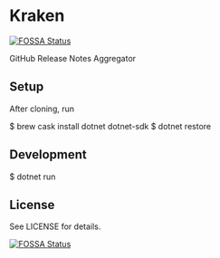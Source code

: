 # Kraken

[![FOSSA Status](https://app.fossa.io/api/projects/git%2Bgithub.com%2Fbergren2%2Fkraken.svg?type=shield)](https://app.fossa.io/projects/git%2Bgithub.com%2Fbergren2%2Fkraken?ref=badge_shield)

GitHub Release Notes Aggregator

## Setup

After cloning, run

  $ brew cask install dotnet dotnet-sdk
  $ dotnet restore

## Development

  $ dotnet run

## License

See LICENSE for details.

[![FOSSA Status](https://app.fossa.io/api/projects/git%2Bgithub.com%2Fbergren2%2Fkraken.svg?type=large)](https://app.fossa.io/projects/git%2Bgithub.com%2Fbergren2%2Fkraken?ref=badge_large)
